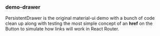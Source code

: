 
### demo-drawer

PersistentDrawer is the original material-ui demo
with a bunch of code clean up along with testing
the most simple concept of an **href** on the Button
to simulate how links will work in React Router.
